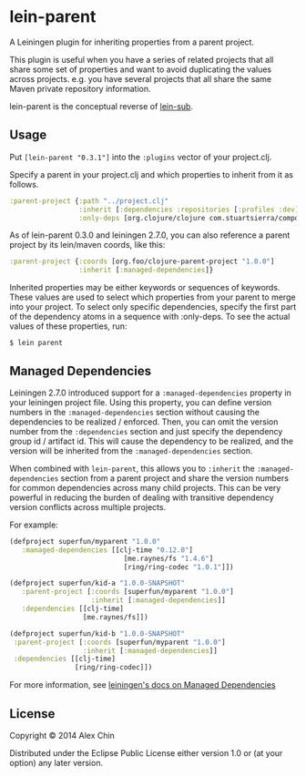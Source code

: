 # lein-parent

A Leiningen plugin for inheriting properties from a parent project.

This plugin is useful when you have a series of related projects that all share
some set of properties and want to avoid duplicating the values across
projects. e.g. you have several projects that all share the same Maven private
repository information.

lein-parent is the conceptual reverse of
[lein-sub](https://github.com/kumarshantanu/lein-sub).

## Usage

Put `[lein-parent "0.3.1"]` into the `:plugins` vector of your project.clj.

Specify a parent in your project.clj and which properties to inherit from it as
follows.

```clj
:parent-project {:path "../project.clj"
                 :inherit [:dependencies :repositories [:profiles :dev]]
                 :only-deps [org.clojure/clojure com.stuartsierra/component]}
```

As of lein-parent 0.3.0 and leiningen 2.7.0, you can also reference a parent
project by its lein/maven coords, like this:

```clj
:parent-project {:coords [org.foo/clojure-parent-project "1.0.0"]
                 :inherit [:managed-dependencies]}
```

Inherited properties may be either keywords or sequences of
keywords. These values are used to select which properties from your
parent to merge into your project. To select only specific
dependencies, specify the first part of the dependency atoms in a
sequence with :only-deps.  To see the actual values of these
properties, run:

    $ lein parent

## Managed Dependencies

Leiningen 2.7.0 introduced support for a `:managed-dependencies` property in
your leiningen project file.  Using this property, you can define version numbers
in the `:managed-dependencies` section without causing the dependencies to be
realized / enforced.  Then, you can omit the version number from the `:dependencies`
section and just specify the dependency group id / artifact id.  This will cause
the dependency to be realized, and the version will be inherited from the
`:managed-dependencies` section.

When combined with `lein-parent`, this allows you to `:inherit` the
`:managed-dependencies` section from a parent project and share the version
numbers for common dependencies across many child projects.  This can be very
powerful in reducing the burden of dealing with transitive dependency version
conflicts across multiple projects.

For example:

```clj
(defproject superfun/myparent "1.0.0"
   :managed-dependencies [[clj-time "0.12.0"]
                            [me.raynes/fs "1.4.6"]
                            [ring/ring-codec "1.0.1"]])

(defproject superfun/kid-a "1.0.0-SNAPSHOT"
   :parent-project [:coords [superfun/myparent "1.0.0"]
                    :inherit [:managed-dependencies]]
   :dependencies [[clj-time]
                  [me.raynes/fs]])

(defproject superfun/kid-b "1.0.0-SNAPSHOT"
 :parent-project [:coords [superfun/myparent "1.0.0"]
                  :inherit [:managed-dependencies]]
 :dependencies [[clj-time]
                [ring/ring-codec]])
```

For more information, see [leiningen's docs on Managed Dependencies](https://github.com/technomancy/leiningen/blob/master/doc/MANAGED_DEPS.md)

## License

Copyright © 2014 Alex Chin

Distributed under the Eclipse Public License either version 1.0 or (at
your option) any later version.
